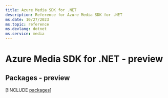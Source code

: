 ```yaml
---
title: Azure Media SDK for .NET
description: Reference for Azure Media SDK for .NET
ms.date: 10/27/2023
ms.topic: reference
ms.devlang: dotnet
ms.service: media
---
```

# Azure Media SDK for .NET - preview
## Packages - preview
[!INCLUDE [packages](media-index.md)]